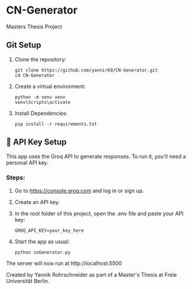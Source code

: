 # CN-Generator
 Masters Thesis Project

## Git Setup
1. Clone the repository:  

    `git clone https://github.com/yannir69/CN-Generator.git`  
    `cd CN-Generator`    

2. Create a virtual environment: 

    `python -m venv venv`    
    `venv\Scripts\activate`            

3. Install Dependencies:  

    `pip install -r requirements.txt`  

## 🔐 API Key Setup

This app uses the Groq API to generate responses. To run it, you'll need a personal API key. 

### Steps:

1. Go to https://console.groq.com and log in or sign up.  
2. Create an API key.
3. In the root folder of this project, open the .env file and paste your API key:  

    `GROQ_API_KEY=your_key_here`     

4. Start the app as usual:   

    `python cnGenerator.py`  

The server will now run at http://localhost:5500  

Created by Yannik Rohrschneider as part of a Master's Thesis at Freie Universität Berlin.  